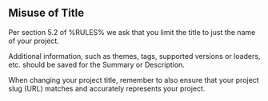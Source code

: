 ## Misuse of Title

Per section 5.2 of %RULES% we ask that you limit the title to just the name of your project.

Additional information, such as themes, tags, supported versions or loaders, etc. should be saved for the Summary or Description.

When changing your project title, remember to also ensure that your project slug (URL) matches and accurately represents your project.
